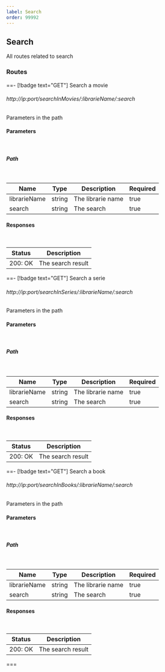 ```yaml
---
label: Search
order: 99992
---
```


## Search

All routes related to search

### Routes

==- [!badge text="GET"] Search a movie

###### http://ip:port/searchInMovies/:librarieName/:search

Parameters in the path

#### Parameters
<br>

##### Path
<br>

| Name | Type | Description | Required |
| ---- | ---- | ----------- | -------- |
| librarieName | string | The librarie name | true |
| search | string | The search | true |

#### Responses
<br>

| Status | Description |
| ------ | ----------- |
| 200: OK | The search result |

==- [!badge text="GET"] Search a serie

###### http://ip:port/searchInSeries/:librarieName/:search

Parameters in the path

#### Parameters
<br>

##### Path
<br>

| Name | Type | Description | Required |
| ---- | ---- | ----------- | -------- |
| librarieName | string | The librarie name | true |
| search | string | The search | true |

#### Responses
<br>

| Status | Description |
| ------ | ----------- |
| 200: OK | The search result |

==- [!badge text="GET"] Search a book

###### http://ip:port/searchInBooks/:librarieName/:search

Parameters in the path

#### Parameters
<br>

##### Path
<br>

| Name | Type | Description | Required |
| ---- | ---- | ----------- | -------- |
| librarieName | string | The librarie name | true |
| search | string | The search | true |

#### Responses
<br>

| Status | Description |
| ------ | ----------- |
| 200: OK | The search result |

===